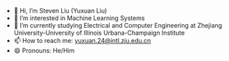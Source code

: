 - 👋 Hi, I’m Steven Liu (Yuxuan Liu)
- 👀 I’m interested in Machine Learning Systems
- 🌱 I’m currently studying Electrical and Computer Engineering at Zhejiang University-University of Illinois Urbana-Champaign Institute
- 📫 How to reach me: yuxuan.24@intl.zju.edu.cn
- 😄 Pronouns: He/Him


<!---
StevenLiu06/StevenLiu06 is a ✨ special ✨ repository because its `README.md` (this file) appears on your GitHub profile.
You can click the Preview link to take a look at your changes.
--->
